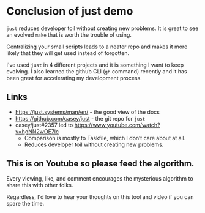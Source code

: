 # Conclusion of just demo

`just` reduces developer toil without creating new problems.
It is great to see an evolved `make` that is worth the trouble of using.

Centralizing your small scripts leads to a neater repo and makes it
more likely that they will get used instead of forgotten.

I've used `just` in 4 different projects and it is something I want to keep evolving.
I also learned the github CLI (`gh` command) recently and it has been great
for accelerating my development process.

## Links

* https://just.systems/man/en/ - the good view of the docs
* https://github.com/casey/just - the git repo for `just`
* casey/just#2357 led to https://www.youtube.com/watch?v=hgNN2wOE7lc
  * Comparison is mostly to Taskfile, which I don’t care about at all.
  * Reduces developer toil without creating new problems.

## This is on Youtube so please feed the algorithm.

Every viewing, like, and comment encourages the mysterious algorithm to share this with other folks.

Regardless, I'd love to hear your thoughts on this tool and video if you can spare the time.
